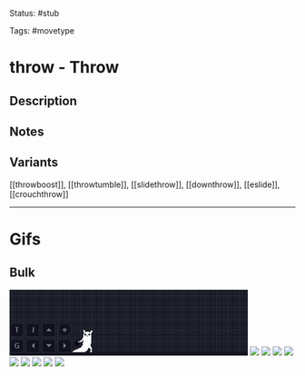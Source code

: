 Status: #stub

Tags: #movetype

# throw - Throw
## Description


## Notes


## Variants
[[throwboost]], [[throwtumble]], [[slidethrow]], [[downthrow]], [[eslide]], [[crouchthrow]]

___
# Gifs
## Bulk
<img src=https://raw.githubusercontent.com/LauraHannah44/Rain-World-Movement/main/Files/throw_0.gif>

<img src=https://raw.githubusercontent.com/LauraHannah44/Rain-World-Movement/main/Files/throw_1.gif>

<img src=https://raw.githubusercontent.com/LauraHannah44/Rain-World-Movement/main/Files/throw_2.gif>

<img src=https://raw.githubusercontent.com/LauraHannah44/Rain-World-Movement/main/Files/throw_3.gif>

<img src=https://raw.githubusercontent.com/LauraHannah44/Rain-World-Movement/main/Files/throw_4.gif>

<img src=https://raw.githubusercontent.com/LauraHannah44/Rain-World-Movement/main/Files/throw_5.gif>

<img src=https://raw.githubusercontent.com/LauraHannah44/Rain-World-Movement/main/Files/throw_6.gif>

<img src=https://raw.githubusercontent.com/LauraHannah44/Rain-World-Movement/main/Files/throw_7.gif>

<img src=https://raw.githubusercontent.com/LauraHannah44/Rain-World-Movement/main/Files/throw_8.gif>

<img src=https://raw.githubusercontent.com/LauraHannah44/Rain-World-Movement/main/Files/throw_9.gif>
